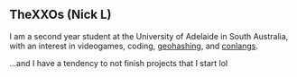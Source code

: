 ## TheXXOs (Nick L)
I am a second year student at the University of Adelaide in South Australia, with an interest in videogames, coding, [geohashing](https://geohashing.site/), and [conlangs](https://conlang.org/).

...and I have a tendency to not finish projects that I start lol

<!--
**TheXXOs/TheXXOs** is a ✨ _special_ ✨ repository because its `README.md` (this file) appears on your GitHub profile.
-->
